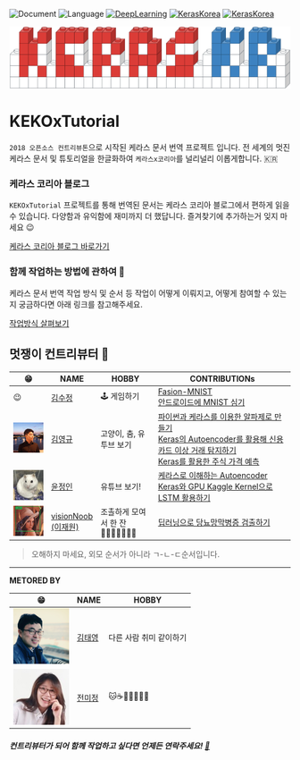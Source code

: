 ![Document](https://img.shields.io/badge/Document-Korean-black.svg)
![Language](https://img.shields.io/badge/Language-Python-blue.svg)
[![DeepLearning](https://img.shields.io/badge/DeepLearning-Keras-red.svg)](https://keras.io)
[![KerasKorea](https://img.shields.io/badge/Community-KerasKorea-purple.svg)](https://www.facebook.com/groups/KerasKorea/)
[![KerasKorea](https://img.shields.io/badge/2018-Contributhon-green.svg)](https://www.kosshackathon.kr/)

![케라스 로고](media/readme_logo.png)

# KEKOxTutorial 
`2018 오픈소스 컨트리뷰톤`으로 시작된 케라스 문서 번역 프로젝트 입니다. 전 세계의 멋진 케라스 문서 및 튜토리얼을 한글화하여 `케라스x코리아`를 널리널리 이롭게합니다. 🇰🇷

### 케라스 코리아 블로그
`KEKOxTutorial` 프로젝트를 통해 번역된 문서는 케라스 코리아 블로그에서 편하게 읽을 수 있습니다. 다양함과 유익함에 재미까지 더 했답니다. 즐겨찾기에 추가하는거 잊지 마세요 😉

[케라스 코리아 블로그 바로가기](https://keraskorea.github.io)

### 함께 작업하는 방법에 관하여 📖
케라스 문서 번역 작업 방식 및 순서 등 작업이 어떻게 이뤄지고, 어떻게 참여할 수 있는지 궁금하다면 아래 링크를 참고해주세요.  

[작업방식 살펴보기](https://github.com/KerasKorea/KEKOxTutorial/blob/master/00_work_flow.md)

## 멋쟁이 컨트리뷰터 🦄

| 😁 | NAME | HOBBY | CONTRIBUTIONs |
|------|----------|----------|-----------|
|   😉   |  [김수정](https://github.com/SooDevv)    |  🕹 게임하기    |  [Fasion-MNIST](https://keraskorea.github.io/posts/2018-09-28-딥러닝의%20Hello%20World,%20Fashion-MNIST/)  <br/>  [안드로이드에 MNIST 심기]() |
| ![](./profile/contributor_YK.png) | [김영규](https://github.com/karl6885) |고양이, 춤, 유투브 보기|[파이썬과 케라스를 이용한 알파제로 만들기](https://keraskorea.github.io/posts/2018-10-23-파이썬과_케라스를_이용한_알파제로_만들기/) <br/>[Keras의 Autoencoder를 활용해 신용카드 이상 거래 탐지하기](https://keraskorea.github.io/posts/2018-10-23-Keras의%20Autoencoder를%20활용해%20신용카드%20이상%20거래%20탐지하기/) <br/>[Keras를 활용한 주식 가격 예측](https://github.com/KerasKorea/KEKOxTutorial/blob/master/22_Keras를%20활용한%20주식%20가격%20예측.md)|
| ![정인](media/readme_jungin.jpeg) | [윤정인](https://github.com/wjddlsy) |유튜브 보기!|[케라스로 이해하는 Autoencoder](https://keraskorea.github.io/posts/2018-10-23-keras_autoencoder/) <br/>[Keras와 GPU Kaggle Kernel으로 LSTM 활용하기]()|
| ![](./profile/contributor_jw.bmp) | [visionNoob<br/>(이재원)](https://github.com/insurgent92) |조촐하게 모여서 한 잔<br/>🏃🍻🍻🍺🍺🐶💀 |[딥러닝으로 당뇨망막병증 검출하기](https://github.com/KerasKorea/KEKOxTutorial/blob/master/13_%EB%94%A5%EB%9F%AC%EB%8B%9D%EC%9C%BC%EB%A1%9C%20%EB%8B%B9%EB%87%A8%EB%A7%9D%EB%A7%89%EB%B3%91%EC%A6%9D%20%EA%B2%80%EC%B6%9C%ED%95%98%EA%B8%B0.md) <br/>|

> 오해하지 마세요, 외모 순서가 아니라 ㄱ-ㄴ-ㄷ순서입니다.

----
**METORED BY**

| 😁 | NAME | HOBBY |
|------|------|--------|
| ![태영](media/readme_tykim.png) |   [김태영](https://github.com/tykimos)  |   다른 사람 취미 같이하기   |
| ![미정](media/readme_mjjeon.png)   |   [전미정](https://github.com/mijeongjeon)  |   🐱☕️🍷🥖🛫📸📝    |

##### 컨트리뷰터가 되어 함께 작업하고 싶다면 언제든 연락주세요! [📮](mailto:ninevincentg@gmail.com)